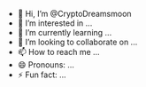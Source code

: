 - 👋 Hi, I’m @CryptoDreamsmoon
- 👀 I’m interested in ...
- 🌱 I’m currently learning ...
- 💞️ I’m looking to collaborate on ...
- 📫 How to reach me ...
- 😄 Pronouns: ...
- ⚡ Fun fact: ...

<!---
CryptoDreamsmoon/CryptoDreamsmoon is a ✨ special ✨ repository because its `README.md` (this file) appears on your GitHub profile.
You can click the Preview link to take a look at your changes.
--->
